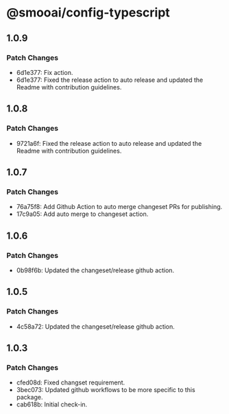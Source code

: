 # @smooai/config-typescript

## 1.0.9

### Patch Changes

- 6d1e377: Fix action.
- 6d1e377: Fixed the release action to auto release and updated the Readme with contribution guidelines.

## 1.0.8

### Patch Changes

- 9721a6f: Fixed the release action to auto release and updated the Readme with contribution guidelines.

## 1.0.7

### Patch Changes

- 76a75f8: Add Github Action to auto merge changeset PRs for publishing.
- 17c9a05: Add auto merge to changeset action.

## 1.0.6

### Patch Changes

- 0b98f6b: Updated the changeset/release github action.

## 1.0.5

### Patch Changes

- 4c58a72: Updated the changeset/release github action.

## 1.0.3

### Patch Changes

- cfed08d: Fixed changset requirement.
- 3bec073: Updated github workflows to be more specific to this package.
- cab618b: Initial check-in.
